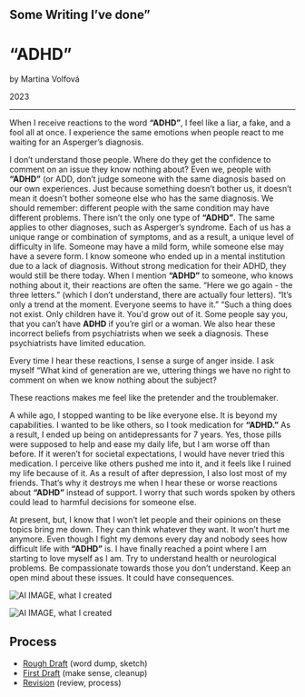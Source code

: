 


## Some Writing I’ve done”

# “ADHD”

by Martina Volfová

2023

- - -

When I receive reactions to the word **“ADHD”**, I feel like a liar, a fake, and a fool all at once. I experience the same emotions when people react to me waiting for an Asperger’s diagnosis.

I don’t understand those people. Where do they get the confidence to comment on an issue they know nothing about? Even we, people with **“ADHD”** (or ADD, don’t judge someone with the same diagnosis based on our own experiences. Just because something doesn’t bother us, it doesn’t mean it doesn’t bother someone else who has the same diagnosis. We should remember: different people with the same condition may have different problems. There isn’t the only one type of **“ADHD”**. The same applies to other diagnoses, such as Asperger’s syndrome. Each of us has a unique range or combination of symptoms, and as a result, a unique level of difficulty in life. Someone may have a mild form, while someone else may have a severe form. I know someone who ended up in a mental institution due to a lack of diagnosis. Without strong medication for their ADHD, they would still be there today. When I mention **“ADHD”** to someone, who knows nothing about it, their reactions are often the same. “Here we go again - the three letters.” (which I don’t understand, there are actually four letters). “It’s only a trend at the moment. Everyone seems to have it.” “Such a thing does not exist. Only children have it. You'd grow out of it. Some people say you, that you can’t have **ADHD** if you’re girl or a woman. We also hear these incorrect beliefs from psychiatrists when we seek a diagnosis. These psychiatrists have limited education.

Every time I hear these reactions, I sense a surge of anger inside. I ask myself “What kind of generation are we, uttering things we have no right to comment on when we know nothing about the subject?

These reactions makes me feel like the pretender and the troublemaker.

A while ago, I stopped wanting to be like everyone else. It is beyond my capabilities. I wanted to be like others, so I took medication for **“ADHD.”** As a result, I ended up being on antidepressants for 7 years. Yes, those pills were supposed to help and ease my daily life, but I am worse off than before. If it weren’t for societal expectations, I would have never tried this medication. I perceive like others pushed me into it, and it feels like I ruined my life because of it. As a result of after depression, I also lost most of my friends. That’s why it destroys me when I hear these or worse reactions about **“ADHD”** instead of support. I worry that such words spoken by others could lead to harmful decisions for someone else.

At present, but, I know that I won’t let people and their opinions on these topics bring me down. They can think whatever they want. It won’t hurt me anymore. Even though I fight my demons every day and nobody sees how difficult life with **“ADHD”** is. I have finally reached a point where I am starting to love myself as I am. Try to understand health or neurological problems. Be compassionate towards those you don’t understand. Keep an open mind about these issues. It could have consequences.



![AI IMAGE, what I created](img/ADHD.jpg)


![AI IMAGE, what I created](img/ADD.jpg)

## Process

- [Rough Draft](rough-draft.md) (word dump, sketch)
- [First Draft](first-draft.md) (make sense, cleanup)
- [Revision](revision.md) (review, process)
